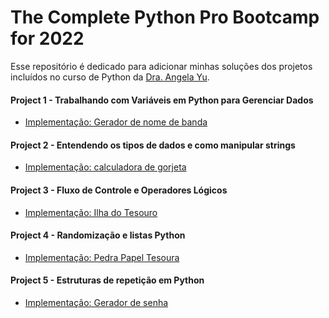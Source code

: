 <h1> The Complete Python Pro Bootcamp for 2022 </h1>

Esse repositório é dedicado para adicionar minhas soluções dos projetos incluídos no curso de Python da [Dra. Angela Yu](https://www.udemy.com/course/100-days-of-code/).

#### Project 1 - Trabalhando com Variáveis ​​em Python para Gerenciar Dados

- [Implementação: Gerador de nome de banda](https://github.com/arlindo10/Python-Projects-/tree/main/Project%2001/Gerador%20de%20nome%20de%20banda)

#### Project 2 -  Entendendo os tipos de dados e como manipular strings

- [Implementação: calculadora de gorjeta](https://github.com/arlindo10/Python-Projects-/tree/main/Project%2002/Calculadora%20de%20Gorjeta)

#### Project 3 - Fluxo de Controle e Operadores Lógicos

- [Implementação: Ilha do Tesouro](https://github.com/arlindo10/Python-Projects-/tree/main/Project%2003/Ilha%20do%20Tesouro)

#### Project 4 - Randomização e listas Python

- [Implementação: Pedra Papel Tesoura](https://github.com/arlindo10/Python-Projects-/tree/main/Project%2004/Pedra%20Papel%20Tesoura)

#### Project 5 - Estruturas de repetição em Python

- [Implementação: Gerador de senha ](https://github.com/arlindo10/Python-Projects-/tree/main/Project%2005/Gerador%20de%20Senha)

